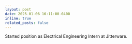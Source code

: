 ```yaml
---
layout: post
date: 2025-01-06 16:11:00-0400
inline: true
related_posts: false
---
```


Started position as Electrical Engineering Intern at Jitterware.

